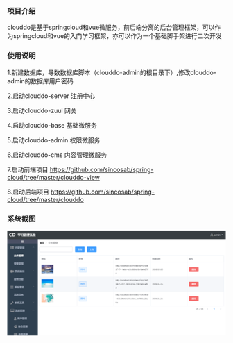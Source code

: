### 项目介绍

   clouddo是基于springcloud和vue微服务，前后端分离的后台管理框架，可以作为springcloud和vue的入门学习框架，亦可以作为一个基础脚手架进行二次开发

### 使用说明


1.新建数据库，导数数据库脚本（clouddo-admin的根目录下）,修改clouddo-admin的数据库用户密码

2.启动clouddo-server 注册中心

3.启动clouddo-zuul 网关

4.启动clouddo-base 基础微服务

5.启动clouddo-admin 权限微服务

6.启动clouddo-cms 内容管理微服务

7.启动前端项目 https://github.com/sincosab/spring-cloud/tree/master/clouddo-view

8.启动后端项目 https://github.com/sincosab/spring-cloud/tree/master/clouddo

### 系统截图


![输入图片说明](https://raw.githubusercontent.com/sincosab/spring-cloud/master/clouddo-view/static/screen.png "屏幕截图.png")



